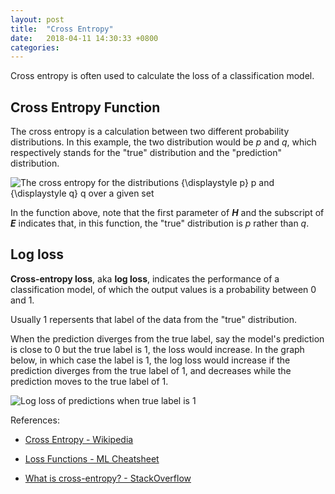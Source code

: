 ```yaml
---
layout: post
title:  "Cross Entropy"
date:   2018-04-11 14:30:33 +0800
categories: 
---
```


Cross entropy is often used to calculate the loss of a classification model.

## Cross Entropy Function

The cross entropy is a calculation between two different probability distributions. In this example, the two distribution would be _p_ and _q_, which respectively stands for the "true" distribution and the "prediction" distribution.

![The cross entropy for the distributions {\displaystyle p} p and {\displaystyle q} q over a given set](https://wikimedia.org/api/rest_v1/media/math/render/svg/80bd13c723dce5056a6f3aa1b29e279fb90d40bd)

In the function above, note that the first parameter of **_H_** and the subscript of **_E_** indicates that, in this function, the "true" distribution is _p_ rather than _q_.

## Log loss

__Cross-entropy loss__, aka __log loss__, indicates the performance of a classification model, of which the output values is a probability between 0 and 1.

Usually 1 repersents that label of the data from the "true" distribution.

When the prediction diverges from the true label, say the model's prediction is close to 0 but the true label is 1, the loss would increase. In the graph below, in which case the label is 1, the log loss would increase if the prediction diverges from the true label of 1, and decreases while the prediction moves to the true label of 1.

![Log loss of predictions when true label is 1](http://ml-cheatsheet.readthedocs.io/en/latest/_images/cross_entropy.png)


References:

- [Cross Entropy - Wikipedia](https://en.wikipedia.org/wiki/Cross_entropy)

- [Loss Functions - ML Cheatsheet](http://ml-cheatsheet.readthedocs.io/en/latest/loss_functions.html#cross-entropy)

- [What is cross-entropy? - StackOverflow](https://stackoverflow.com/questions/41990250/what-is-cross-entropy?utm_medium=organic&utm_source=google_rich_qa&utm_campaign=google_rich_qa)